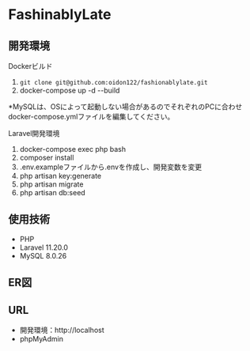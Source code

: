# FashinablyLate

## 開発環境

Dockerビルド
1. `git clone git@github.com:oidon122/fashionablylate.git`
2. docker-compose up -d --build

*MySQLは、OSによって起動しない場合があるのでそれぞれのPCに合わせdocker-compose.ymlファイルを編集してください。

Laravel開発環境
1. docker-compose exec php bash
2. composer install
3. .env.exampleファイルから.envを作成し、開発変数を変更
4. php artisan key:generate
5. php artisan migrate
6. php artisan db:seed

## 使用技術
- PHP
- Laravel 11.20.0
- MySQL 8.0.26

## ER図

## URL
- 開発環境：http://localhost
- phpMyAdmin
